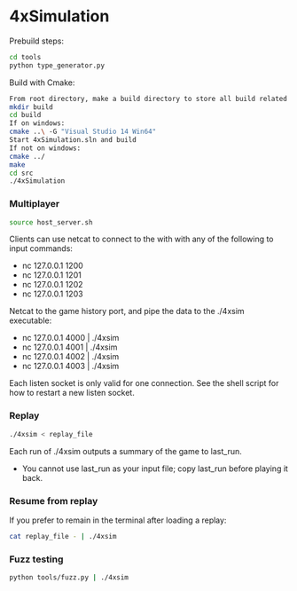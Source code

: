 # 4xSimulation

Prebuild steps:

```sh
cd tools
python type_generator.py
```

Build with Cmake:
```sh
From root directory, make a build directory to store all build related artifacts.
mkdir build
cd build
If on windows:
cmake ..\ -G "Visual Studio 14 Win64"
Start 4xSimulation.sln and build
If not on windows:
cmake ../
make
cd src
./4xSimulation
```
### Multiplayer
```sh
source host_server.sh
```

Clients can use netcat to connect to the with with any of the following to input commands:
* nc 127.0.0.1 1200
* nc 127.0.0.1 1201
* nc 127.0.0.1 1202
* nc 127.0.0.1 1203

Netcat to the game history port, and pipe the data to the ./4xsim executable:
* nc 127.0.0.1 4000 | ./4xsim
* nc 127.0.0.1 4001 | ./4xsim
* nc 127.0.0.1 4002 | ./4xsim
* nc 127.0.0.1 4003 | ./4xsim

Each listen socket is only valid for one connection. See the shell script for how to restart a new listen socket.

### Replay
```sh
./4xsim < replay_file
```

Each run of ./4xsim outputs a summary of the game to last_run.

* You cannot use last_run as your input file; copy last_run before playing it back.

### Resume from replay
If you prefer to remain in the terminal after loading a replay:

```sh
cat replay_file - | ./4xsim
```

### Fuzz testing
```sh
python tools/fuzz.py | ./4xsim
```
